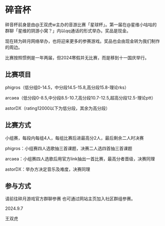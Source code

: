 # 碎音杯
碎音杯前身是由@王双虎w主办的音游比赛「星球杯」。第一届在@星维小咕咕的群聊「星维的阴游小窝？」内以qq通话的形式举办。奖品是现金。

现在转为碎月网络举办，也将迎来更多的参赛游戏。奖品也会由现金转为我们制作的周边。

比赛按照惯例是一年两届，但2024寒假并无比赛，而是移到十一国庆举行。

## 比赛项目
phigros（低分组0-14.5，中分段14.5-15.8,高分段15.8-理论rks）

arcaea（低分段0-8.5,中分段8.5-10.7,高分段10.7-12.5,超高分段12.5-理论ptt）

astorDX（rating12000以下为低分段，其余为高分段）

## 比赛方式
小组赛，每段内每组4人，每组比赛后进最高分2人，最后剩余二人时决赛

phigros：小组赛四人选歌抽三首课题，决赛二人选四首抽三首课题

arcaea：小组赛四人选歌后用官方link抽出一首比赛，最高分者晋级，决赛同理

astorDX：举办方决定音乐及难度，决赛同理

## 参与方式
请前往碎月游戏官方群聊参赛
也可通过网站主页加入社区群组参赛。


2024.9.7

王双虎

